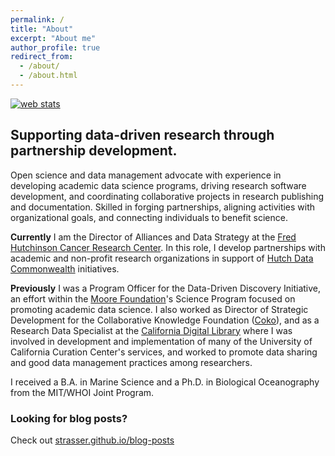 ```yaml
---
permalink: /
title: "About"
excerpt: "About me"
author_profile: true
redirect_from: 
  - /about/
  - /about.html
---
```

<!-- Start of StatCounter Code for Default Guide -->
<script type="text/javascript">
var sc_project=11294611; 
var sc_invisible=1; 
var sc_security="a8d240cd"; 
var scJsHost = (("https:" == document.location.protocol) ?
"https://secure." : "http://www.");
document.write("<sc"+"ript type='text/javascript' src='" +
scJsHost+
"statcounter.com/counter/counter.js'></"+"script>");
</script>
<noscript><div class="statcounter"><a title="web stats"
href="http://statcounter.com/" target="_blank"><img
class="statcounter"
src="//c.statcounter.com/11294611/0/a8d240cd/1/" alt="web
stats"></a></div></noscript>
<!-- End of StatCounter Code for Default Guide -->

## Supporting data-driven research through partnership development.

Open science and data management advocate with experience in developing academic data science programs, driving research software development, and coordinating collaborative projects in research publishing and documentation. Skilled in forging partnerships, aligning activities with organizational goals, and connecting individuals to benefit science. 

**Currently** I am the Director of Alliances and Data Strategy at the [Fred Hutchinson Cancer Research Center](http://www.fredhutch.org/en.html). In this role, I develop partnerships with academic and non-profit research organizations in support of [Hutch Data Commonwealth](https://research.fhcrc.org/hdc/en.html) initiatives.

**Previously** I was a Program Officer for the Data-Driven Discovery Initiative, an effort within the [Moore Foundation](http://www.moore.org)'s Science Program focused on promoting academic data science. I also worked as Director of Strategic Development for the Collaborative Knowledge Foundation ([Coko](http://coko.foundation)), and as a Research Data Specialist at the [California Digital Library](http://cdlib.org) where I was involved in development and implementation of many of the University of California Curation Center's services, and worked to promote data sharing and good data management practices among researchers.

I received a B.A. in Marine Science and a Ph.D. in Biological Oceanography from the MIT/WHOI Joint Program.

### Looking for blog posts? 
Check out [strasser.github.io/blog-posts](https://strasser.github.io/blog-posts/)

<!-- 
Work
======
- Current: Program Officer, [Data-Driven Discovery Initiative](http://www.moore.org/programs/science/data-driven-discovery). [Gordon & Betty Moore Foundation](http://www.moore.org).
- Previous: Manager of Strategic Partnerships at [DataCite](http://datacite.org); Research Data Specialist at the University of California's [California Digital Library](http://cdlib.org).
- 

Education
======

- **PhD in Biological Oceanography**

  - [Massachusetts Institute of Technology](http://www.mit.edu/)/[Woods Hole Oceanographic Institution](http://www.whoi.edu) Joint Program in Biological Oceanography
  - Dissertation: Metapopulation dynamics of the softshell clam, _Mya arenaria_ ([pdf](/files/Strasser_thesis.pdf))
  - Primary Advisor: [Lauren Mullineaux](http://www.whoi.edu/profile.do?id=lmullineaux)

- **BA in Marine Science with Biology Emphasis**

  - [University of San Diego](http://www.sandiego.edu/)
  - Thesis: Population Structure of the Antarctic Krill, _Euphausia superba_
  - Advisor: [Ron Kaufmann](http://home.sandiego.edu/~kaufmann/)

-->
